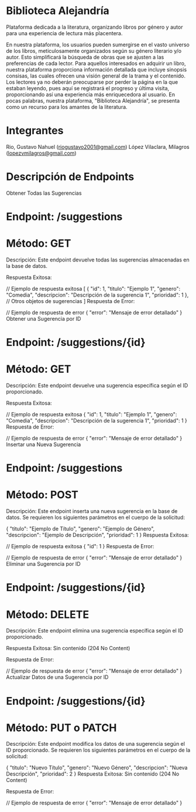 # Biblioteca Alejandría
Plataforma dedicada a la literatura, organizando libros por género y autor para una experiencia de lectura más placentera.

En nuestra plataforma, los usuarios pueden sumergirse en el vasto universo de los libros, meticulosamente organizados según su género literario y/o autor. Esto simplificará la búsqueda de obras que se ajusten a las preferencias de cada lector. Para aquellos interesados en adquirir un libro, nuestra plataforma proporciona información detallada que incluye sinopsis consisas, las cuales ofrecen una visión general de la trama y el contenido. Los lectores ya no deberán preocuparse por perder la página en la que estaban leyendo, pues aquí se registrará el progreso y última visita, proporcionando así una experiencia más enriquecedora al usuario. En pocas palabras, nuestra plataforma, "Biblioteca Alejandría", se presenta como un recurso para los amantes de la literatura.

# Integrantes
Rio, Gustavo Nahuel (riogustavo2001@gmail.com)
López Vilaclara, Milagros (lopezvmilagros@gmail.com)
# Descripción de Endpoints
Obtener Todas las Sugerencias
# Endpoint: /suggestions

# Método: GET

Descripción:
Este endpoint devuelve todas las sugerencias almacenadas en la base de datos.

Respuesta Exitosa:

// Ejemplo de respuesta exitosa
[
  {
    "id": 1,
    "titulo": "Ejemplo 1",
    "genero": "Comedia",
    "descripcion": "Descripción de la sugerencia 1",
    "prioridad": 1
  },
  // Otros objetos de sugerencias
]
Respuesta de Error:

// Ejemplo de respuesta de error
{
  "error": "Mensaje de error detallado"
}
Obtener una Sugerencia por ID
# Endpoint: /suggestions/{id}

# Método: GET

Descripción:
Este endpoint devuelve una sugerencia específica según el ID proporcionado.

Respuesta Exitosa:

// Ejemplo de respuesta exitosa
{
  "id": 1,
  "titulo": "Ejemplo 1",
  "genero": "Comedia",
  "descripcion": "Descripción de la sugerencia 1",
  "prioridad": 1
}
Respuesta de Error:

// Ejemplo de respuesta de error
{
  "error": "Mensaje de error detallado"
}
Insertar una Nueva Sugerencia
# Endpoint: /suggestions

# Método: POST

Descripción:
Este endpoint inserta una nueva sugerencia en la base de datos. Se requieren los siguientes parámetros en el cuerpo de la solicitud:

{
    "titulo": "Ejemplo de Título",
    "genero": "Ejemplo de Género",
    "descripcion": "Ejemplo de Descripción",
    "prioridad": 1
}
Respuesta Exitosa:

// Ejemplo de respuesta exitosa
{
  "id": 1
}
Respuesta de Error:

// Ejemplo de respuesta de error
{
  "error": "Mensaje de error detallado"
}
Eliminar una Sugerencia por ID
# Endpoint: /suggestions/{id}

# Método: DELETE

Descripción:
Este endpoint elimina una sugerencia específica según el ID proporcionado.

Respuesta Exitosa:
Sin contenido (204 No Content)

Respuesta de Error:

// Ejemplo de respuesta de error
{
  "error": "Mensaje de error detallado"
}
Actualizar Datos de una Sugerencia por ID
# Endpoint: /suggestions/{id}

# Método: PUT o PATCH

Descripción:
Este endpoint modifica los datos de una sugerencia según el ID proporcionado. Se requieren los siguientes parámetros en el cuerpo de la solicitud:

{
    "titulo": "Nuevo Título",
    "genero": "Nuevo Género",
    "descripcion": "Nueva Descripción",
    "prioridad": 2
}
Respuesta Exitosa:
Sin contenido (204 No Content)

Respuesta de Error:

// Ejemplo de respuesta de error
{
  "error": "Mensaje de error detallado"
}
